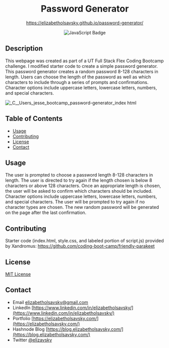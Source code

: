 <div align="center">
  
# Password Generator
https://elizabetholsavsky.github.io/password-generator/

  ![JavaScript Badge](https://img.shields.io/badge/JavaScript-F7DF1E?logo=javascript&logoColor=000&style=flat)

</div>

## Description

This webpage was created as part of a UT Full Stack Flex Coding Bootcamp challenge. I modified starter code to create a simple password generator. This password generator creates a random password 8-128 characters in length. Users can choose the length of the password as well as which characters to include through a series of prompts and confirmations. Character options include uppercase letters, lowercase letters, numbers, and special characters.

![_C__Users_jesse_bootcamp_password-generator_index html](https://user-images.githubusercontent.com/116515976/220211361-555f9fb8-fd63-455e-b95c-17697c1bfc66.png)

## Table of Contents
* [Usage](#usage)
* [Contributing](#contributing)
* [License](#license)
* [Contact](#contact)

## Usage

The user is prompted to choose a password length 8-128 characters in length. The user is directed to try again if the length chosen is below 8 characters or above 128 characters. Once an appropriate length is chosen, the user will be asked to confirm which characters should be included. Character options include uppercase letters, lowercase letters, numbers, and special characters. The user will be prompted to try again if no character types are chosen. The new random password will be generated on the page after the last confirmation.

## Contributing

Starter code (index.html, style.css, and labeled portion of script.js) provided by Xandromus:
https://github.com/coding-boot-camp/friendly-parakeet

## License
[MIT License](https://opensource.org/licenses/MIT)

## Contact
* Email elizabetholsavsky@gmail.com
* LinkedIn [https://www.linkedin.com/in/elizabetholsavsky/](https://www.linkedin.com/in/elizabetholsavsky/)
* Portfolio [https://elizabetholsavsky.com/](https://elizabetholsavsky.com/)
* Hashnode Blog [https://blog.elizabetholsavsky.com/](https://blog.elizabetholsavsky.com/)
* Twitter [@elizavsky](https://twitter.com/home)
